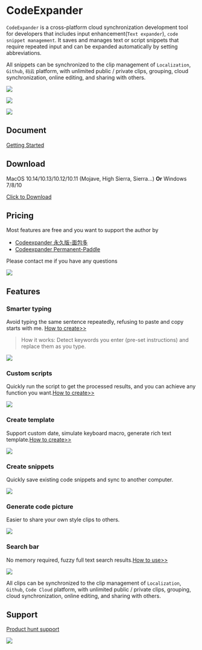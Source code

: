 # CodeExpander

`CodeExpander` is a cross-platform cloud synchronization development tool for developers that includes input enhancement(`Text expander`), `code snippet management`. It saves and manages text or script snippets that require repeated input and can be expanded automatically by setting abbreviations.

All snippets can be synchronized to the clip management of `Localization`,` Github`, `码云` platform, with unlimited public / private clips, grouping, cloud synchronization, online editing, and sharing with others.

![](./uploaded/map-main-01.png)

![](./uploaded/map-main-03.png)

![](./uploaded/map-main-02.png)

## **Document**

[Getting Started](https://codeexpander.com/en/views/introduce/basic-usage.html)

## **Download**

MacOS 10.14/10.13/10.12/10.11 \(Mojave, High Sierra, Sierra...\) **Or** Windows 7/8/10

[Click to Download](https://github.com/oncework/codeexpander/releases)

## **Pricing**

Most features are free and you want to support the author by

- [Codeexpander 永久版-面包多](https://mianbaoduo.com/o/bread/ZZ6bl5w=)
- [Codeexpander Permanent-Paddle](https://pay.codeexpander.com/)

Please contact me if you have any questions

![](./uploaded/weixin-profile.jpg)

## Features

### Smarter typing

Avoid typing the same sentence repeatedly, refusing to paste and copy starts with me. [How to create>>](https://codeexpander.com/en/views/advance/text-and-script.html)

> How it works: Detect keywords you enter (pre-set instructions) and replace them as you type.

![](./uploaded/custom-snippet.gif)

### Custom scripts

Quickly run the script to get the processed results, and you can achieve any function you want.[How to create>>](https://codeexpander.com/en/views/advance/text-and-script.html)

![](./uploaded/gene-md.gif)

### Create template

Support custom date, simulate keyboard macro, generate rich text template.[How to create>>](https://codeexpander.com/en/views/advance/fill-in.html)

![](./uploaded/fill-in.gif)

### Create snippets

Quickly save existing code snippets and sync to another computer.

![](./uploaded/gene-snippet.gif)

### Generate code picture

Easier to share your own style clips to others.

![](./uploaded/gene-pic.gif)

### Search bar

No memory required, fuzzy full text search results.[How to use>>](https://codeexpander.com/en/views/introduce/quick-browse.html)

![](./uploaded/search-bar.gif)

All clips can be synchronized to the clip management of `Localization`,` Github`, `Code Cloud` platform, with unlimited public / private clips, grouping, cloud synchronization, online editing, and sharing with others.
## **Support**

[Product hunt support](https://www.producthunt.com/posts/oncework?utm_source=badge-featured&utm_medium=badge&utm_souce=badge-oncework)

![](https://api.producthunt.com/widgets/embed-image/v1/featured.svg?post_id=135763&theme=light)
